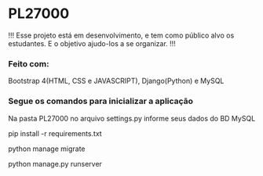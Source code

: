 # PL27000

!!! Esse projeto está em desenvolvimento, e tem como público alvo os estudantes. E o objetivo ajudo-los a se organizar. !!!

### Feito com:

Bootstrap 4(HTML, CSS e JAVASCRIPT), Django(Python) e MySQL

### Segue os comandos para inicializar a aplicação

Na pasta PL27000 no arquivo settings.py informe seus dados do BD MySQL 

pip install -r requirements.txt

python manage migrate

python manage.py runserver
